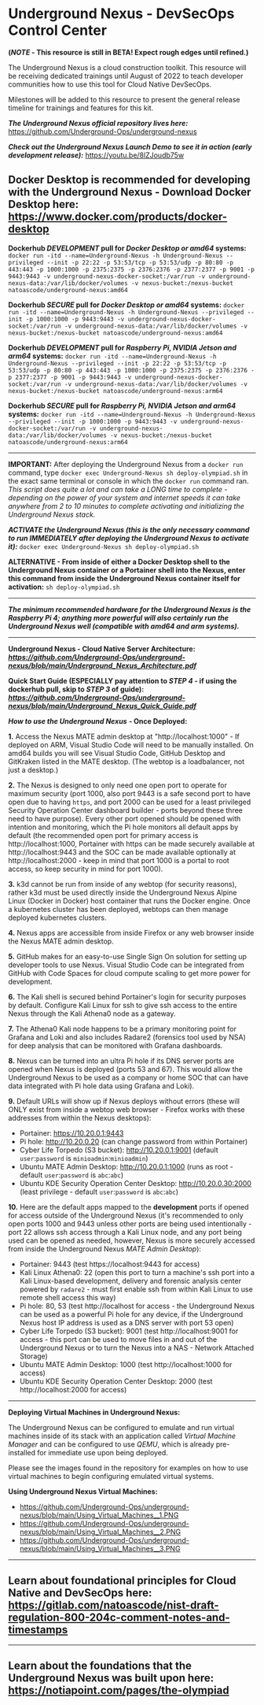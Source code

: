 # Underground Nexus - DevSecOps Control Center

**(*NOTE* - This resource is still in BETA!  Expect rough edges until refined.)**

The Underground Nexus is a cloud construction toolkit.  This resource will be receiving dedicated trainings until August of 2022 to teach developer communities how to use this tool for Cloud Native DevSecOps.

Milestones will be added to this resource to present the general release timeline for trainings and features for this kit.

***The Underground Nexus official repository lives here:*** https://github.com/Underground-Ops/underground-nexus

***Check out the Underground Nexus Launch Demo to see it in action (early development release):*** https://youtu.be/8lZJoudb75w

## Docker Desktop is recommended for developing with the Underground Nexus - Download Docker Desktop here: https://www.docker.com/products/docker-desktop

**Dockerhub *DEVELOPMENT* pull for *Docker Desktop or amd64* systems:** `docker run -itd --name=Underground-Nexus -h Underground-Nexus --privileged --init -p 22:22 -p 53:53/tcp -p 53:53/udp -p 80:80 -p 443:443 -p 1000:1000 -p 2375:2375 -p 2376:2376 -p 2377:2377 -p 9001 -p 9443:9443 -v underground-nexus-docker-socket:/var/run -v underground-nexus-data:/var/lib/docker/volumes -v nexus-bucket:/nexus-bucket natoascode/underground-nexus:amd64`

**Dockerhub *SECURE* pull for *Docker Desktop or amd64* systems:** `docker run -itd --name=Underground-Nexus -h Underground-Nexus --privileged --init -p 1000:1000 -p 9443:9443 -v underground-nexus-docker-socket:/var/run -v underground-nexus-data:/var/lib/docker/volumes -v nexus-bucket:/nexus-bucket natoascode/underground-nexus:amd64`

**Dockerhub *DEVELOPMENT* pull for *Raspberry Pi, NVIDIA Jetson and arm64* systems:** `docker run -itd --name=Underground-Nexus -h Underground-Nexus --privileged --init -p 22:22 -p 53:53/tcp -p 53:53/udp -p 80:80 -p 443:443 -p 1000:1000 -p 2375:2375 -p 2376:2376 -p 2377:2377 -p 9001 -p 9443:9443 -v underground-nexus-docker-socket:/var/run -v underground-nexus-data:/var/lib/docker/volumes -v nexus-bucket:/nexus-bucket natoascode/underground-nexus:arm64`

**Dockerhub *SECURE* pull for *Raspberry Pi, NVIDIA Jetson and arm64* systems:** `docker run -itd --name=Underground-Nexus -h Underground-Nexus --privileged --init -p 1000:1000 -p 9443:9443 -v underground-nexus-docker-socket:/var/run -v underground-nexus-data:/var/lib/docker/volumes -v nexus-bucket:/nexus-bucket natoascode/underground-nexus:arm64`

----------------------------------------------------

**IMPORTANT:** After deploying the Underground Nexus from a `docker run` command, type `docker exec Underground-Nexus sh deploy-olympiad.sh` in the exact same terminal or console in which the `docker run` command ran. *This script does quite a lot and can take a LONG time to complete - depending on the power of your system and internet speeds it can take anywhere from 2 to 10 minutes to complete activating and initializing the Underground Nexus stack.*

***ACTIVATE the Underground Nexus (this is the only necessary command to run IMMEDIATELY after deploying the Underground Nexus to activate it):***
`docker exec Underground-Nexus sh deploy-olympiad.sh`

**ALTERNATIVE - From inside of either a Docker Desktop shell to the Underground Nexus container or a Portainer shell into the Nexus, enter this command from inside the Underground Nexus container itself for activation:**
`sh deploy-olympiad.sh`

----------------------------------------------------

***The minimum recommended hardware for the Underground Nexus is the Raspberry Pi 4; anything more powerful will also certainly run the Underground Nexus well (compatible with amd64 and arm systems).***

----------------------------------------------------

**Underground Nexus - Cloud Native Server Architecture: *https://github.com/Underground-Ops/underground-nexus/blob/main/Underground_Nexus_Architecture.pdf***

**Quick Start Guide (ESPECIALLY pay attention to *STEP 4* - if using the dockerhub pull, skip to *STEP 3* of guide): *https://github.com/Underground-Ops/underground-nexus/blob/main/Underground_Nexus_Quick_Guide.pdf***

***How to use the Underground Nexus*** **- Once Deployed:**

**1.** Access the Nexus MATE admin desktop at "http://localhost:1000" - If deployed on ARM, Visual Studio Code will need to be manually installed.  On amd64 builds you will see Visual Studio Code, GitHub Desktop and GitKraken listed in the MATE desktop. (The webtop is a loadbalancer, not just a desktop.)

**2.** The Nexus is designed to only need one open port to operate for maximum security (port 1000, also port 9443 is a safe second port to have open due to having `https`, and port 2000 can be used for a least privileged Security Operation Center dashboard builder - ports beyond these three need to have purpose).  Every other port opened should be opened with intention and monitoring, which the Pi hole monitors all default apps by default (the recommended open port for primary access is http://localhost:1000, Portainer with https can be made securely available at http://localhost:9443 and the SOC can be made available optionally at http://localhost:2000 - keep in mind that port 1000 is a portal to root access, so keep security in mind for port 1000).

**3.** k3d cannot be run from inside of any webtop (for security reasons), rather k3d must be used directly inside the Underground Nexus Alpine Linux (Docker in Docker) host container that runs the Docker engine.  Once a kubernetes cluster has been deployed, webtops can then manage deployed kubernetes clusters.

**4.** Nexus apps are accessible from inside Firefox or any web browser inside the Nexus MATE admin desktop.

**5.** GitHub makes for an easy-to-use Single Sign On solution for setting up developer tools to use Nexus.  Visual Studio Code can be integrated from GitHub with Code Spaces for cloud compute scaling to get more power for development.

**6.** The Kali shell is secured behind Portainer's login for security purposes by default.  Configure Kali Linux for ssh to give ssh access to the entire Nexus through the Kali Athena0 node as a gateway.

**7.** The Athena0 Kali node happens to be a primary monitoring point for Grafana and Loki and also includes Radare2 (forensics tool used by NSA) for deep analysis that can be monitored with Grafana dashboards.

**8.** Nexus can be turned into an ultra Pi hole if its DNS server ports are opened when Nexus is deployed (ports 53 and 67).  This would allow the Underground Nexus to be used as a company or home SOC that can have data integrated with Pi hole data using Grafana and Loki).

**9.** Default URLs will show up if Nexus deploys without errors (these will ONLY exist from inside a webtop web browser - Firefox works with these addresses from within the Nexus desktops):
- Portainer: https://10.20.0.1:9443
- Pi hole: http://10.20.0.20 (can change password from within Portainer)
- Cyber Life Torpedo (S3 bucket): http://10.20.0.1:9001 (default `user`:`password` is `minioadmin`:`minioadmin`)
- Ubuntu MATE Admin Desktop: http://10.20.0.1:1000 (runs as root - default `user`:`password` is `abc`:`abc`)
- Ubuntu KDE Security Operation Center Desktop: http://10.20.0.30:2000 (least privilege - default `user`:`password` is `abc`:`abc`)

**10.** Here are the default apps mapped to the **development** ports if opened for access outside of the Underground Nexus
(it's recommended to only open ports 1000 and 9443 unless other ports are being used intentionally - port 22 allows ssh access through a Kali Linux node, and any port being used can be opened as needed, however, Nexus is more securely accessed from inside the Underground Nexus *MATE Admin Desktop*):
- Portainer: 9443 (test https://localhost:9443 for access)
- Kali Linux Athena0: 22 (open this port to turn a machine's ssh port into a Kali Linux-based development, delivery and forensic analysis center powered by `radare2` - must first enable ssh from within Kali Linux to use remote shell access this way)
- Pi hole: 80, 53 (test http://localhost for access - the Underground Nexus can be used as a powerful Pi hole for any device, if the Underground Nexus host IP address is used as a DNS server with port 53 open)
- Cyber Life Torpedo (S3 bucket): 9001 (test http://localhost:9001 for access - this port can be used to move files in and out of the Underground Nexus or to turn the Nexus into a NAS - Network Attached Storage)
- Ubuntu MATE Admin Desktop: 1000 (test http://localhost:1000 for access)
- Ubuntu KDE Security Operation Center Desktop: 2000 (test http://localhost:2000 for access)


----------------------------------------------------

**Deploying Virtual Machines in Underground Nexus:**

The Underground Nexus can be configured to emulate and run virtual machines inside of its stack with an application called *Virtual Machine Manager* and can be configured to use *QEMU*, which is already pre-installed for immediate use upon being deployed.

Please see the images found in the repository for examples on how to use virtual machines to begin configuring emulated virtual systems.

**Using Underground Nexus Virtual Machines:**
- https://github.com/Underground-Ops/underground-nexus/blob/main/Using_Virtual_Machines__1.PNG
- https://github.com/Underground-Ops/underground-nexus/blob/main/Using_Virtual_Machines__2.PNG
- https://github.com/Underground-Ops/underground-nexus/blob/main/Using_Virtual_Machines__3.PNG

----------------------------------------------------

## Learn about foundational principles for Cloud Native and DevSecOps here: https://gitlab.com/natoascode/nist-draft-regulation-800-204c-comment-notes-and-timestamps

----------------------------------------------------

## Learn about the foundations that the Underground Nexus was built upon here: https://notiapoint.com/pages/the-olympiad
